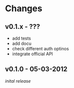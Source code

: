 # Changes

## v0.1.x - ???
 * add tests
 * add docu
 * check different auth optinos
 * integrate official API

## v0.1.0 - 05-03-2012

_inital release_

